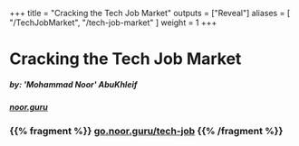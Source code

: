 +++
title = "Cracking the Tech Job Market"
outputs = ["Reveal"]
aliases = [
"/TechJobMarket",
"/tech-job-market"
]
weight = 1
+++

# Cracking the Tech Job Market

##### by: 'Mohammad Noor' AbuKhleif

##### [noor.guru](https://www.noor.guru)

### {{% fragment %}} [go.noor.guru/tech-job](https://go.noor.guru/tech-job) {{% /fragment %}}